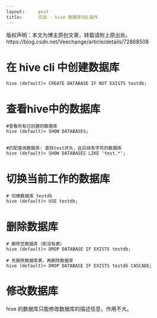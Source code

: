 ```yaml
---
layout:     post
title:      实战 - hive 数据库SQL操作
---
```

<div id="article_content" class="article_content clearfix csdn-tracking-statistics" data-pid="blog" data-mod="popu_307" data-dsm="post">
								<div class="article-copyright">
					版权声明：本文为博主原创文章，转载请附上原出处。					https://blog.csdn.net/Veechange/article/details/72868508				</div>
								            <div id="content_views" class="markdown_views prism-atom-one-dark">
							<!-- flowchart 箭头图标 勿删 -->
							<svg xmlns="http://www.w3.org/2000/svg" style="display: none;"><path stroke-linecap="round" d="M5,0 0,2.5 5,5z" id="raphael-marker-block" style="-webkit-tap-highlight-color: rgba(0, 0, 0, 0);"></path></svg>
							<h1 id="在-hive-cli-中创建数据库">在 hive cli 中创建数据库</h1>

<pre class="prettyprint"><code class=" hljs oxygene">hive (<span class="hljs-keyword">default</span>)&gt; <span class="hljs-keyword">CREATE</span> DATABASE <span class="hljs-keyword">IF</span> <span class="hljs-keyword">NOT</span> EXISTS testdb;
</code></pre>



<h1 id="查看hive中的数据库">查看hive中的数据库</h1>

<pre class="prettyprint"><code class=" hljs vala"><span class="hljs-preprocessor">#查看所有已创建的数据库</span>
hive (<span class="hljs-keyword">default</span>)&gt;<span class="hljs-constant"> SHOW </span>DATABASES;


<span class="hljs-preprocessor">#匹配查询数据库: 查找test开头，且后续有字符的数据库</span>
hive (<span class="hljs-keyword">default</span>)&gt;<span class="hljs-constant"> SHOW </span>DATABASES<span class="hljs-constant"> LIKE </span><span class="hljs-string">'test.*'</span>;</code></pre>



<h1 id="切换当前工作的数据库">切换当前工作的数据库</h1>

<pre class="prettyprint"><code class=" hljs php"><span class="hljs-comment"># 切换数据库 testdb</span>
hive (<span class="hljs-keyword">default</span>)&gt; <span class="hljs-keyword">USE</span> <span class="hljs-title">testdb</span>;</code></pre>



<h1 id="删除数据库">删除数据库</h1>

<pre class="prettyprint"><code class=" hljs php"><span class="hljs-comment"># 删除空数据库（即没有表）</span>
hive (<span class="hljs-keyword">default</span>)&gt; DROP DATABASE <span class="hljs-keyword">IF</span> EXISTS testdb;

<span class="hljs-comment"># 先删除数据库表，再删除数据库</span>
hive (<span class="hljs-keyword">default</span>)&gt; DROP DATABASE <span class="hljs-keyword">IF</span> EXISTS testdb CASCADE;</code></pre>



<h1 id="修改数据库">修改数据库</h1>

<p>hive 的数据库只能修改数据库的描述信息，作用不大。</p>            </div>
						<link href="https://csdnimg.cn/release/phoenix/mdeditor/markdown_views-9e5741c4b9.css" rel="stylesheet">
                </div>